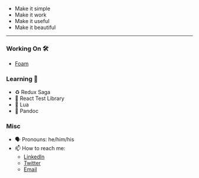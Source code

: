 - Make it simple
- Make it work
- Make it useful
- Make it beautiful

---

### Working On 🛠
- [Foam](https://github.com/foambubble/foam)

### Learning 🌱
- ♻️ Redux Saga
- 🐙 React Test Library
- 🌝 Lua
- 📄 Pandoc

### Misc
<!-- - 💬 Ask me about ... -->
- 🗣 Pronouns: he/him/his
- 📫 How to reach me:
  - [LinkedIn](https://www.linkedin.com/in/scottjoewilliams/)
  - [Twitter](https://twitter.com/scottjoe_)
  - [Email]()
<!-- - ⚡ Fun fact: ... -->
